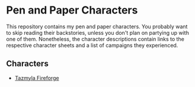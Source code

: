 # Pen and Paper Characters

This repository contains my pen and paper characters.
You probably want to skip reading their backstories, unless you don't plan on partying up with one of them.
Nonetheless, the character descriptions contain links to the respective character sheets and a list of campaigns they experienced.

## Characters

* [Tazmyla Fireforge](tazmyla_fireforge.md)